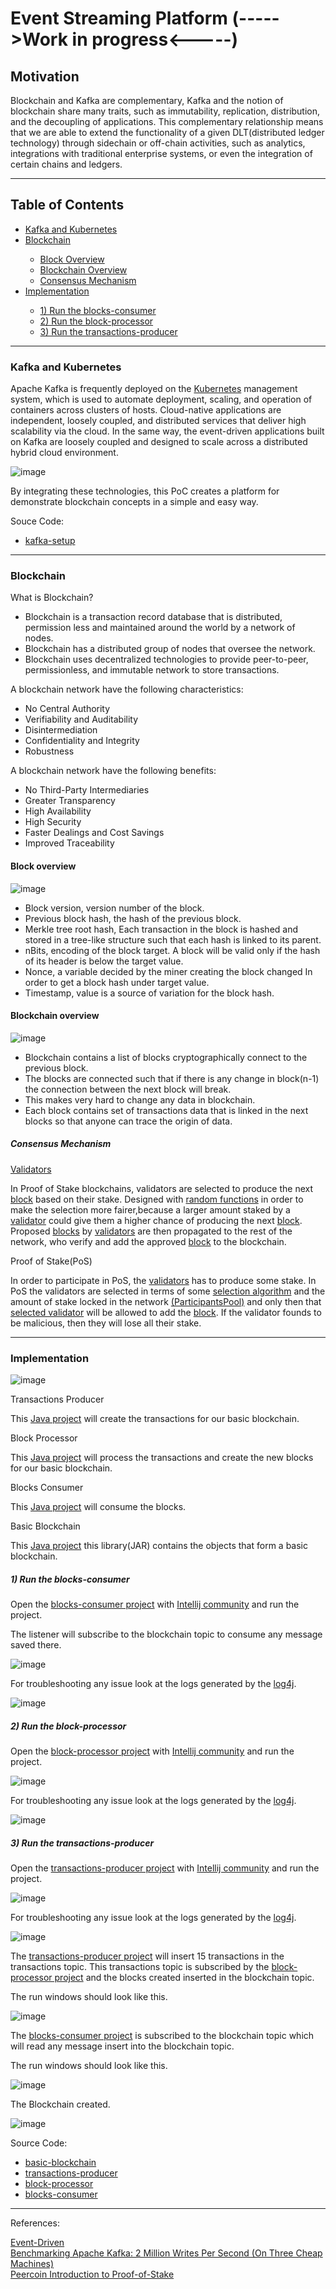 # Event Streaming Platform (----->Work in progress<-----)

## Motivation

Blockchain and Kafka are complementary, Kafka and the notion of blockchain share many traits, such as immutability, replication, distribution, and the decoupling of applications. This complementary relationship means that we are able to extend the functionality of a given DLT(distributed ledger technology) through sidechain or off-chain activities, such as analytics, integrations with traditional enterprise systems, or even the integration of certain chains and ledgers. 
 
<hr>

## Table of Contents<br>
<ul>
<li><a href="https://github.com/gcp-development/event-streaming-platform#kafka-and-kubernetes" target="_self">Kafka and Kubernetes</a></li>
<li><a href="https://github.com/gcp-development/event-streaming-platform/blob/main/README.md#blockchain" target="_self">Blockchain</a></li> 
<ul>
<li><a href="https://github.com/gcp-development/event-streaming-platform#block-overview" target="_self">Block Overview</a></li>
<li><a href="https://github.com/gcp-development/event-streaming-platform#blockchain-overview" target="_self">Blockchain Overview</a></li>
<li><a href="https://github.com/gcp-development/event-streaming-platform#consensus-mechanism" target="_self">Consensus Mechanism</a></li>
</ul>
<li> <a href="https://github.com/gcp-development/event-streaming-platform#implementation" target="_blank">Implementation</a></li>
 <ul>
  <li><a href="https://github.com/gcp-development/event-streaming-platform#1-run-the-blocks-consumer" target="blank">1) Run the blocks-consumer</a></li>
  <li><a href="https://github.com/gcp-development/event-streaming-platform#2-run-the-block-processor" target="blank">2) Run the block-processor</a></li>
  <li><a href="https://github.com/gcp-development/event-streaming-platform#3-run-the-transactions-producer" target="blank">3) Run the transactions-producer</a></li>
 </ul>
</ul>
<hr>

### Kafka and Kubernetes

Apache Kafka is frequently deployed on the [Kubernetes](https://kubernetes.io/) management system, which is used to automate deployment, scaling, and operation of containers across clusters of hosts. Cloud-native applications are independent, loosely coupled, and distributed services that deliver high scalability via the cloud. In the same way, the event-driven applications built on Kafka are loosely coupled and designed to scale across a distributed hybrid cloud environment.

![image](https://user-images.githubusercontent.com/76512851/205594178-5de3849d-9e34-4920-ba2b-4e2326469168.png)

By integrating these technologies, this PoC creates a platform for demonstrate blockchain concepts in a simple and easy way.

Souce Code:
<ul>
<li><a href="https://github.com/gcp-development/event-streaming-platform/tree/main/kafka-setup" target="blank">kafka-setup</a></li>
</ul>

<hr>

### Blockchain

What is Blockchain?
<ul>
 <li>Blockchain is a transaction record database that is distributed, permission less and maintained around the world by a
network of nodes.</li>
 <li>Blockchain has a distributed group of nodes that oversee the network.</li>
 <li>Blockchain uses decentralized technologies to provide peer-to-peer, permissionless, and immutable network to store
transactions.</li>
</ul>
 
A blockchain network have the following characteristics:
<ul>
 <li>No Central Authority</li>
 <li>Verifiability and Auditability</li>
 <li>Disintermediation</li>
 <li>Confidentiality and Integrity</li>
 <li>Robustness</li>
</ul>

A blockchain network have the following benefits:
<ul>
 <li>No Third-Party Intermediaries</li>
 <li>Greater Transparency</li>
 <li>High Availability</li>
 <li>High Security</li>
 <li>Faster Dealings and Cost Savings</li>
 <li>Improved Traceability</li>
</ul>

#### Block overview

![image](https://user-images.githubusercontent.com/76512851/206841362-e0757f53-a059-4790-a5f3-2d154e04fe34.png)

<ul>
 <li>Block version, version number of the block.</li>
 <li>Previous block hash, the hash of the previous block.</li>
 <li>Merkle tree root hash, Each transaction in the block is
hashed and stored in a tree-like structure such that
  each hash is linked to its parent.</li>
 <li>nBits, encoding of the block target. A block will be
valid only if the hash of its header is below the target
value.</li>
 <li>Nonce, a variable decided by the miner creating the
block changed In order to get a block hash under
target value.</li>
 <li>Timestamp, value is a source of variation for the block
hash.</li>
</ul>

#### Blockchain overview

![image](https://user-images.githubusercontent.com/76512851/206840630-235d178e-b796-456f-8ec7-d85799cff948.png)

<ul>
 <li>Blockchain contains a list of blocks cryptographically connect to the previous block.</li>
 <li>The blocks are connected such that if there is any change in block(n-1) the connection between the next block will
break.</li>
 <li>This makes very hard to change any data in blockchain.</li>
 <li>Each block contains set of transactions data that is linked in the next blocks so that anyone can trace the origin of data.</li>
</ul>

##### Consensus Mechanism

[Validators](https://github.com/gcp-development/event-streaming-platform/blob/main/basic-blockchain/src/main/java/org/blockchain/Validator.java)

In Proof of Stake blockchains, validators are selected to produce the next [block](https://github.com/gcp-development/event-streaming-platform/blob/main/basic-blockchain/src/main/java/org/blockchain/Block.java) based on their stake. Designed with [random functions](https://github.com/gcp-development/event-streaming-platform/blob/main/basic-blockchain/src/main/java/org/blockchain/ParticipantsPool.java#L53) in order to make the selection more fairer,because a larger amount staked by a [validator](https://github.com/gcp-development/event-streaming-platform/blob/main/basic-blockchain/src/main/java/org/blockchain/Validator.java) could give them a higher chance of producing the next [block](https://github.com/gcp-development/event-streaming-platform/blob/main/basic-blockchain/src/main/java/org/blockchain/Block.java). Proposed [blocks](https://github.com/gcp-development/event-streaming-platform/blob/main/basic-blockchain/src/main/java/org/blockchain/Block.java) by [validators](https://github.com/gcp-development/event-streaming-platform/blob/main/basic-blockchain/src/main/java/org/blockchain/Validator.java) are then propagated to the rest of the network, who verify and add the approved [block](https://github.com/gcp-development/event-streaming-platform/blob/main/basic-blockchain/src/main/java/org/blockchain/Block.java) to the blockchain. 

Proof of Stake(PoS)

In order to participate in PoS, the [validators](https://github.com/gcp-development/event-streaming-platform/blob/main/basic-blockchain/src/main/java/org/blockchain/Validator.java) has to produce some stake. In PoS the validators are selected in terms of some [selection algorithm](https://github.com/gcp-development/event-streaming-platform/blob/main/basic-blockchain/src/main/java/org/blockchain/ParticipantsPool.java#L53) and the amount of stake locked in the network [(ParticipantsPool)](https://github.com/gcp-development/event-streaming-platform/blob/main/basic-blockchain/src/main/java/org/blockchain/ParticipantsPool.java) and only then that [selected validator](https://github.com/gcp-development/event-streaming-platform/blob/main/basic-blockchain/src/main/java/org/blockchain/ParticipantsPool.java#L53) will be allowed to add the [block](https://github.com/gcp-development/event-streaming-platform/blob/main/basic-blockchain/src/main/java/org/blockchain/Block.java). If the validator founds to be malicious, then they will lose all their stake.

<hr>

### Implementation

![image](https://user-images.githubusercontent.com/76512851/206766875-be6a8c1b-f274-4aa9-8389-78747e4fe1f9.png)

Transactions Producer

This [Java project](https://github.com/gcp-development/event-streaming-platform/tree/main/transactions-producer) will create the transactions for our basic blockchain.

Block Processor

This [Java project](https://github.com/gcp-development/event-streaming-platform/tree/main/blocks-consumer) will process the transactions and create the new blocks for our basic blockchain.

Blocks Consumer

This [Java project](https://github.com/gcp-development/event-streaming-platform/tree/main/blocks-consumer) will consume the blocks.

Basic Blockchain

This [Java project](https://github.com/gcp-development/event-streaming-platform/tree/main/basic-blockchain) this library(JAR) contains the objects that form a basic blockchain.

##### 1) Run the blocks-consumer

Open the [blocks-consumer project](https://github.com/gcp-development/event-streaming-platform/tree/main/blocks-consumer) with [Intellij community](https://www.jetbrains.com/idea/download/#section=linux) and run the project.

The listener will subscribe to the blockchain topic to consume any message saved there.

![image](https://user-images.githubusercontent.com/76512851/207286799-293b9ce9-bfb9-4f0f-ae08-07cb32195387.png)

For troubleshooting any issue look at the logs generated by the [log4j](https://logging.apache.org/log4j/2.x/).

![image](https://user-images.githubusercontent.com/76512851/207288001-3ac6ceaf-c615-47de-b4e3-9ff550b64d20.png)

##### 2) Run the block-processor

Open the [block-processor project](https://github.com/gcp-development/event-streaming-platform/tree/main/block-processor) with [Intellij community](https://www.jetbrains.com/idea/download/#section=linux) and run the project.

![image](https://user-images.githubusercontent.com/76512851/207289206-19f61f41-7f73-466a-b62b-52b77075cf96.png)

For troubleshooting any issue look at the logs generated by the [log4j](https://logging.apache.org/log4j/2.x/).

![image](https://user-images.githubusercontent.com/76512851/207289924-e76b7768-19d8-4739-9573-1f248ef8d872.png)

##### 3) Run the transactions-producer

Open the [transactions-producer project](https://github.com/gcp-development/event-streaming-platform/tree/main/transactions-producer) with [Intellij community](https://www.jetbrains.com/idea/download/#section=linux) and run the project.

![image](https://user-images.githubusercontent.com/76512851/207290392-f87e6d60-3e53-4c8c-857c-a1fb294ae0b2.png)

For troubleshooting any issue look at the logs generated by the [log4j](https://logging.apache.org/log4j/2.x/).

![image](https://user-images.githubusercontent.com/76512851/207290846-ebfa1526-c571-4b55-9079-ba2ffdc59b55.png)

The [transactions-producer project](https://github.com/gcp-development/event-streaming-platform/tree/main/transactions-producer) will insert 15 transactions in the transactions topic. This transactions topic is subscribed by the [block-processor project](https://github.com/gcp-development/event-streaming-platform/tree/main/block-processor) and the blocks created inserted in the blockchain topic. 

The run windows should look like this.

![image](https://user-images.githubusercontent.com/76512851/207294741-7f515a90-8667-4f2d-8bfe-9dce451c392a.png)

The [blocks-consumer project](https://github.com/gcp-development/event-streaming-platform/tree/main/blocks-consumer) is subscribed to the blockchain topic which will read any message insert into the blockchain topic.

The run windows should look like this.

![image](https://user-images.githubusercontent.com/76512851/207292859-50ea15d0-22a1-4a8a-8670-714c608aa0a0.png)

The Blockchain created.

![image](https://user-images.githubusercontent.com/76512851/207296591-3aa7938d-afbe-4610-bf89-dbd330925003.png)

Source Code:
<ul>
 <li><a href="https://github.com/gcp-development/event-streaming-platform/tree/main/basic-blockchain" target="_blank">basic-blockchain</a></li>
 <li><a href="https://github.com/gcp-development/event-streaming-platform/tree/main/transactions-producer" target="_blank">transactions-producer</a></li>
 <li><a href="https://github.com/gcp-development/event-streaming-platform/tree/main/block-processor" target="_blank">block-processor</a></li>
 <li><a href="https://github.com/gcp-development/event-streaming-platform/tree/main/blocks-consumer" target="_blank">blocks-consumer</a></li>
</ul>

<hr>
References:<br>

[Event-Driven](https://martinfowler.com/articles/201701-event-driven.html)<br>
[Benchmarking Apache Kafka: 2 Million Writes Per Second (On Three Cheap Machines)](https://engineering.linkedin.com/kafka/benchmarking-apache-kafka-2-million-writes-second-three-cheap-machines)<br>
[Peercoin Introduction to Proof-of-Stake](https://www.peercoin.net/docs/proof-of-stake)<br>
